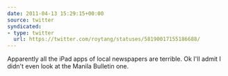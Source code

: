 ```yaml
---
date: 2011-04-13 15:29:15+00:00
source: twitter
syndicated:
- type: twitter
  url: https://twitter.com/roytang/statuses/58190017155186688/
---
```


Apparently all the iPad apps of local newspapers are terrible. Ok I'll admit I didn't even look at the Manila Bulletin one.